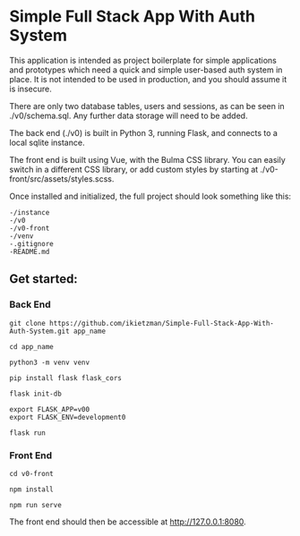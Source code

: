 # Simple Full Stack App With Auth System

This application is intended as project boilerplate for simple applications and prototypes which need a quick and simple user-based auth system in place. It is not intended to be used in production, and you should assume it is insecure.

There are only two database tables, users and sessions, as can be seen in ./v0/schema.sql. Any further data storage will need to be added.

The back end (./v0) is built in Python 3, running Flask, and connects to a local sqlite instance.

The front end is built using Vue, with the Bulma CSS library. You can easily switch in a different CSS library, or add custom styles by starting at ./v0-front/src/assets/styles.scss.

Once installed and initialized, the full project should look something like this:

```
-/instance
-/v0
-/v0-front
-/venv
-.gitignore
-README.md
```

## Get started:

### Back End

```
git clone https://github.com/ikietzman/Simple-Full-Stack-App-With-Auth-System.git app_name

cd app_name

python3 -m venv venv

pip install flask flask_cors

flask init-db

export FLASK_APP=v00
export FLASK_ENV=development0

flask run
```

### Front End

```
cd v0-front

npm install

npm run serve
```

The front end should then be accessible at http://127.0.0.1:8080.
